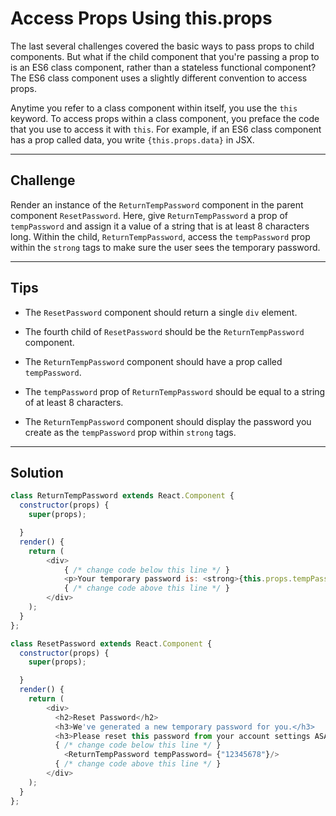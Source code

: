 # Access Props Using this.props

The last several challenges covered the basic ways to pass props to child components. But what if the child component that you're passing a prop to is an ES6 class component, rather than a stateless functional component? The ES6 class component uses a slightly different convention to access props.

Anytime you refer to a class component within itself, you use the `this` keyword. To access props within a class component, you preface the code that you use to access it with `this`. For example, if an ES6 class component has a prop called data, you write `{this.props.data}` in JSX.

---

## Challenge

Render an instance of the `ReturnTempPassword` component in the parent component `ResetPassword`. Here, give `ReturnTempPassword` a prop of `tempPassword` and assign it a value of a string that is at least 8 characters long. Within the child, `ReturnTempPassword`, access the `tempPassword` prop within the `strong` tags to make sure the user sees the temporary password.

---

## Tips

- The `ResetPassword` component should return a single `div` element.

- The fourth child of `ResetPassword` should be the `ReturnTempPassword` component.

- The `ReturnTempPassword` component should have a prop called `tempPassword`.

- The `tempPassword` prop of `ReturnTempPassword` should be equal to a string of at least 8 characters.

- The `ReturnTempPassword` component should display the password you create as the `tempPassword` prop within `strong` tags.

---

## Solution

```js
class ReturnTempPassword extends React.Component {
  constructor(props) {
    super(props);

  }
  render() {
    return (
        <div>
            { /* change code below this line */ }
            <p>Your temporary password is: <strong>{this.props.tempPassword}</strong></p>
            { /* change code above this line */ }
        </div>
    );
  }
};

class ResetPassword extends React.Component {
  constructor(props) {
    super(props);

  }
  render() {
    return (
        <div>
          <h2>Reset Password</h2>
          <h3>We've generated a new temporary password for you.</h3>
          <h3>Please reset this password from your account settings ASAP.</h3>
          { /* change code below this line */ }
            <ReturnTempPassword tempPassword= {"12345678"}/>
          { /* change code above this line */ }
        </div>
    );
  }
};
```